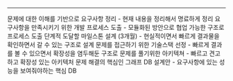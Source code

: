 
---
문제에 대한 이해를 기반으로 요구사항 정리 - 현재 내용을 정리해서 명료하게 정리
요구사항을 만족시키기 위한 개발 프로세스 도출 - 모듈화된 방안으로 협업 가능한 구조로 프로세스 도출
단계적 도달할 마일스톤 설계 (3개월) - 현실적이면서 빠르게 결과물을 확인하면서 갈 수 있는 구조로 설계
문제를 접근하기 위한 기술스택 선정 - 빠르게 결과를 볼 수 있으면서 확장성을 염두해둔 구조로
문제를 풀기위한 아키텍쳐 - 빠르고 견고하고 확장성 있는 아키텍처
문제 해결의 핵심인 그래프 DB 설계안 - 요구사항에 있는 성능을 보여줘야하는 핵심 DB
